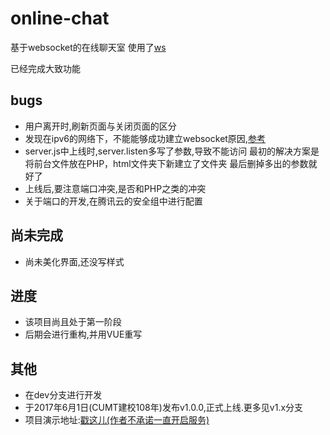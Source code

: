 # online-chat
基于websocket的在线聊天室
使用了[ws](https://github.com/websockets/ws)

已经完成大致功能

## bugs

- 用户离开时,刷新页面与关闭页面的区分
- 发现在ipv6的网络下，不能能够成功建立websocket原因,[参考](https://stackoverflow.com/questions/31984934/calling-ipv6-ip-using-websocket-interface)
- server.js中上线时,server.listen多写了参数,导致不能访问
  最初的解决方案是将前台文件放在PHP，html文件夹下新建立了文件夹
  最后删掉多出的参数就好了
- 上线后,要注意端口冲突,是否和PHP之类的冲突
- 关于端口的开发,在腾讯云的安全组中进行配置

## 尚未完成

- 尚未美化界面,还没写样式

## 进度

- 该项目尚且处于第一阶段
- 后期会进行重构,并用VUE重写

## 其他

- 在dev分支进行开发
- 于2017年6月1日(CUMT建校108年)发布v1.0.0,正式上线.更多见v1.x分支
- 项目演示地址:[戳这儿(作者不承诺一直开启服务)](http://chat.sail.name/index.html)